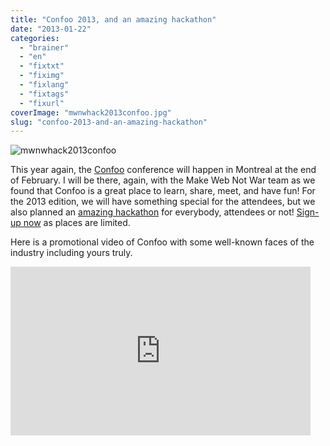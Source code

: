 ```yaml
---
title: "Confoo 2013, and an amazing hackathon"
date: "2013-01-22"
categories: 
  - "brainer"
  - "en"
  - "fixtxt"
  - "fiximg"
  - "fixlang"
  - "fixtags"
  - "fixurl"
coverImage: "mwnwhack2013confoo.jpg"
slug: "confoo-2013-and-an-amazing-hackathon"
---
```


![mwnwhack2013confoo](images/mwnwhack2013confoo.jpg)

This year again, the [Confoo](https://confoo.ca) conference will happen in Montreal at the end of February. I will be there, again, with the Make Web Not War team as we found that Confoo is a great place to learn, share, meet, and have fun! For the 2013 edition, we will have something special for the attendees, but we also planned an [amazing hackathon](https://www.webnotwar.ca/make-web-not-war-hackathon-at-confoo/) for everybody, attendees or not! [Sign-up now](https://mwnwconfoohackathon.eventbrite.ca/) as places are limited.

Here is a promotional video of Confoo with some well-known faces of the industry including yours truly.

<iframe width="480" height="270" src="https://www.youtube.com/embed/86VcHcaurRQ?feature=oembed" frameborder="0" allowfullscreen></iframe>
